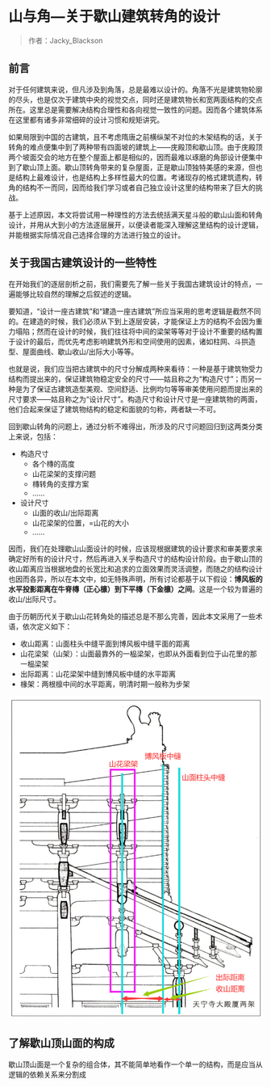 # 山与角—关于歇山建筑转角的设计

> 作者：Jacky_Blackson

## 前言

对于任何建筑来说，但凡涉及到角落，总是最难以设计的。角落不光是建筑物轮廓的尽头，也是仅次于建筑中央的视觉交点，同时还是建筑物长和宽两面结构的交点所在。这里总是需要解决结构合理性和各向视觉一致性的问题。因而各个建筑体系在这里都有诸多非常细碎的设计习惯和规矩讲究。

如果局限到中国的古建筑，且不考虑隋唐之前横纵架不对位的木架结构的话，关于转角的难点便集中到了两种带有四面坡的建筑上——庑殿顶和歇山顶。由于庑殿顶两个坡面交会的地方在整个屋面上都是相似的，因而最难以琢磨的角部设计便集中到了歇山顶上面。歇山顶转角带来的复杂屋面，正是歇山顶独特美感的来源，但也是结构上最难设计，也是结构上多样性最大的位置。考诸现存的格式建筑遗构，转角的结构不一而同，因而给我们学习或者自己独立设计这里的结构带来了巨大的挑战。

基于上述原因，本文将尝试用一种理性的方法去统括满天星斗般的歇山山面和转角设计，并用从大到小的方法逐层展开，以便读者能深入理解这里结构的设计逻辑，并能根据实际情况自己选择合理的方法进行独立的设计。

## 关于我国古建筑设计的一些特性

在开始我们的逐层剖析之前，我们需要先了解一些关于我国古建筑设计的特点，一遍能够比较自然的理解之后叙述的逻辑。

要知道，“设计一座古建筑”和“建造一座古建筑”所应当采用的思考逻辑是截然不同的。在建造的时候，我们必须从下到上逐层安装，才能保证上方的结构不会因为重力塌陷；然而在设计的时候，我们往往将中间的梁架等等对于设计不重要的结构置于设计的最后，而优先考虑影响建筑外形和空间使用的因素，诸如柱网、斗拱造型、屋面曲线、歇山收山/出际大小等等。

也就是说，我们应当把古建筑中的尺寸分解成两种来看待：一种是基于建筑物受力结构而提出来的，保证建筑物稳定安全的尺寸——姑且称之为“构造尺寸”；而另一种是为了保证古建筑造型美观、空间舒适、比例均匀等等审美使用问题而提出来的尺寸要求——姑且称之为“设计尺寸”。构造尺寸和设计尺寸是一座建筑物的两面，他们合起来保证了建筑物结构的稳定和面貌的匀称，两者缺一不可。

回到歇山转角的问题上，通过分析不难得出，所涉及的尺寸问题回归到这两类分类上来说，包括：

* 构造尺寸
  * 各个槫的高度
  * 山花梁架的支撑问题
  * 槫转角的支撑方案
  * ……
* 设计尺寸
  * 山面的收山/出际距离
  * 山花梁架的位置，=山花的大小
  * ……

因而，我们在处理歇山山面设计的时候，应该现根据建筑的设计要求和审美要求来确定好所有的设计尺寸，然后再进入关乎构造尺寸的结构设计阶段。由于歇山顶的收山距离应当根据地盘的长宽比和追求的立面效果而灵活调整，而随之的结构设计也因而各异，所以在本文中，如无特殊声明，所有讨论都基于以下假设：**博风板的水平投影距离在牛脊槫（正心檩）到下平槫（下金檩）之间**。这是一个较为普遍的收山/出际尺寸。

由于历朝历代关于歇山山花转角处的描述总是不那么完善，因此本文采用了一些术语，依次定义如下：

* 收山距离：山面柱头中缝平面到博风板中缝平面的距离
* 山花梁架（山架）：山面最靠外的一榀梁架，也即从外面看到位于山花里的那一榀梁架
* 出际距离：山花梁架中缝到博风板中缝的水平距离
* 椽架：两根檩中间的水平距离，明清时期一般称为步架

![image-20230322190122342](image-20230322190122342.png)

## 了解歇山顶山面的构成

歇山顶山面是一个复杂的组合体，其不能简单地看作一个单一的结构，而是应当从逻辑的依赖关系来分割成